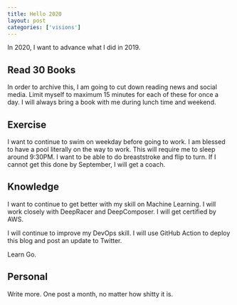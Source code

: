 ```yaml
---
title: Hello 2020
layout: post
categories: ['visions']
---
```

In 2020, I want to advance what I did in 2019. 

## Read 30 Books

In order to archive this, I am going to cut down reading news and social media. Limit myself to maximum 15 minutes for each of these for once a day. I will always bring a book with me during lunch time and weekend. 

## Exercise

I want to continue to swim on weekday before going to work. I am blessed to have a pool literally on the way to work. This will require me to sleep around 9:30PM. I want to be able to do breaststroke and flip to turn. If I cannot get this done by September, I will get a coach. 

## Knowledge

I want to continue to get better with my skill on Machine Learning. I will work closely with DeepRacer and DeepComposer. I will get certified by AWS.

I will continue to improve my DevOps skill. I will use GitHub Action to deploy this blog and post an update to Twitter. 

Learn Go.

## Personal

Write more. One post a month, no matter how shitty it is. 
